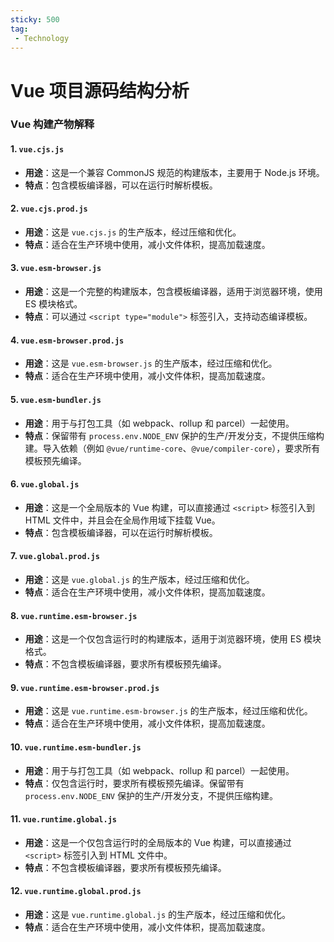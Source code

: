 ```yaml
---
sticky: 500
tag:
 - Technology
---
```


# Vue 项目源码结构分析

### Vue 构建产物解释

#### 1. `vue.cjs.js`
- **用途**：这是一个兼容 CommonJS 规范的构建版本，主要用于 Node.js 环境。
- **特点**：包含模板编译器，可以在运行时解析模板。

#### 2. `vue.cjs.prod.js`
- **用途**：这是 `vue.cjs.js` 的生产版本，经过压缩和优化。
- **特点**：适合在生产环境中使用，减小文件体积，提高加载速度。

#### 3. `vue.esm-browser.js`
- **用途**：这是一个完整的构建版本，包含模板编译器，适用于浏览器环境，使用 ES 模块格式。
- **特点**：可以通过 `<script type="module">` 标签引入，支持动态编译模板。

#### 4. `vue.esm-browser.prod.js`
- **用途**：这是 `vue.esm-browser.js` 的生产版本，经过压缩和优化。
- **特点**：适合在生产环境中使用，减小文件体积，提高加载速度。

#### 5. `vue.esm-bundler.js`
- **用途**：用于与打包工具（如 webpack、rollup 和 parcel）一起使用。
- **特点**：保留带有 `process.env.NODE_ENV` 保护的生产/开发分支，不提供压缩构建。导入依赖（例如 `@vue/runtime-core`、`@vue/compiler-core`），要求所有模板预先编译。

#### 6. `vue.global.js`
- **用途**：这是一个全局版本的 Vue 构建，可以直接通过 `<script>` 标签引入到 HTML 文件中，并且会在全局作用域下挂载 Vue。
- **特点**：包含模板编译器，可以在运行时解析模板。

#### 7. `vue.global.prod.js`
- **用途**：这是 `vue.global.js` 的生产版本，经过压缩和优化。
- **特点**：适合在生产环境中使用，减小文件体积，提高加载速度。

#### 8. `vue.runtime.esm-browser.js`
- **用途**：这是一个仅包含运行时的构建版本，适用于浏览器环境，使用 ES 模块格式。
- **特点**：不包含模板编译器，要求所有模板预先编译。

#### 9. `vue.runtime.esm-browser.prod.js`
- **用途**：这是 `vue.runtime.esm-browser.js` 的生产版本，经过压缩和优化。
- **特点**：适合在生产环境中使用，减小文件体积，提高加载速度。

#### 10. `vue.runtime.esm-bundler.js`
- **用途**：用于与打包工具（如 webpack、rollup 和 parcel）一起使用。
- **特点**：仅包含运行时，要求所有模板预先编译。保留带有 `process.env.NODE_ENV` 保护的生产/开发分支，不提供压缩构建。

#### 11. `vue.runtime.global.js`
- **用途**：这是一个仅包含运行时的全局版本的 Vue 构建，可以直接通过 `<script>` 标签引入到 HTML 文件中。
- **特点**：不包含模板编译器，要求所有模板预先编译。

#### 12. `vue.runtime.global.prod.js`
- **用途**：这是 `vue.runtime.global.js` 的生产版本，经过压缩和优化。
- **特点**：适合在生产环境中使用，减小文件体积，提高加载速度。